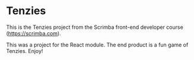 # Tenzies

This is the Tenzies project from the Scrimba front-end developer course (https://scrimba.com).

This was a project for the React module. The end product is a fun game of Tenzies. Enjoy!
